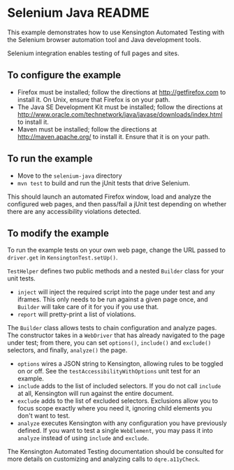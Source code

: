 # Selenium Java README #

This example demonstrates how to use Kensington Automated Testing with the
Selenium browser automation tool and Java development tools.

Selenium integration enables testing of full pages and sites.

## To configure the example ##

* Firefox must be installed; follow the directions at http://getfirefox.com to
  install it.  On Unix, ensure that Firefox is on your path.
* The Java SE Development Kit must be installed; follow the directions at
  http://www.oracle.com/technetwork/java/javase/downloads/index.html to install
  it.
* Maven must be installed; follow the directions at http://maven.apache.org/ to
  install it. Ensure that it is on your path.

## To run the example ##

* Move to the `selenium-java` directory
* `mvn test` to build and run the jUnit tests that drive Selenium.

This should launch an automated Firefox window, load and analyze the
configured web pages, and then pass/fail a jUnit test depending on whether
there are any accessibility violations detected.

## To modify the example ##

To run the example tests on your own web page, change the URL passed to
`driver.get` in `KensingtonTest.setUp()`.

`TestHelper` defines two public methods and a nested `Builder` class for your
unit tests.

* `inject` will inject the required script into the page under test and any
iframes.  This only needs to be run against a given page once, and `Builder`
will take care of it for you if you use that.
* `report` will pretty-print a list of violations.

The `Builder` class allows tests to chain configuration and analyze pages. The
constructor takes in a `WebDriver` that has already navigated to the page under
test; from there, you can set `options()`, `include()` and `exclude()`
selectors, and finally, `analyze()` the page.

* `options` wires a JSON string to Kensington, allowing rules to be toggled on
or off. See the `testAccessibilityWithOptions` unit test for an example.
* `include` adds to the list of included selectors. If you do not call
`include` at all, Kensington will run against the entire document.
* `exclude` adds to the list of excluded selectors. Exclusions allow you to
focus scope exactly where you need it, ignoring child elements you don't want
to test.
* `analyze` executes Kensington with any configuration you have previously
defined. If you want to test a single `WebElement`, you may pass it into
`analyze` instead of using `include` and `exclude`.

The Kensington Automated Testing documentation should be consulted for more
details on customizing and analyzing calls to `dqre.a11yCheck`.

